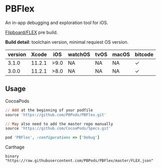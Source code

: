 # PBFlex

An in-app debugging and exploration tool for iOS.

[Flipboard/FLEX](https://github.com/Flipboard/FLEX) pre build.

**Build detail**: toolchain version, minimal requiest OS version.

| version | Xcode  | iOS  | watchOS | tvOS | macOS | bitcode |
| ------- | ------ | ---- | ------- | ---- | ----- | ------- |
| 3.1.0   | 11.2.1 | >9.0 | NA      | NA   | NA    | ✓       |
| 3.0.0   | 11.2.1 | >8.0 | NA      | NA   | NA    | ✓       |

## Usage

CocoaPods

```ruby
// Add at the beginning of your podfile
source 'https://github.com/PBPods/PBFlex.git'

// May also need to add the master repo manually
source 'https://github.com/CocoaPods/Specs.git'

pod 'PBFlex', :configurations => ['Debug']
```

Carthage

```text
binary "https://raw.githubusercontent.com/PBPods/PBFlex/master/FLEX.json"
```
